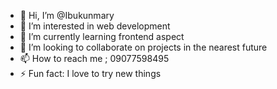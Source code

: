 - 👋 Hi, I’m @Ibukunmary
- 👀 I’m interested in web development
- 🌱 I’m currently learning frontend  aspect
- 💞️ I’m looking to collaborate on projects in the nearest future
- 📫 How to reach me ; 09077598495
- ⚡ Fun fact: I love to try new things

<!---
Ibukunmary/Ibukunmary is a ✨ special ✨ repository because its `README.md` (this file) appears on your GitHub profile.
You can click the Preview link to take a look at your changes.
--->

